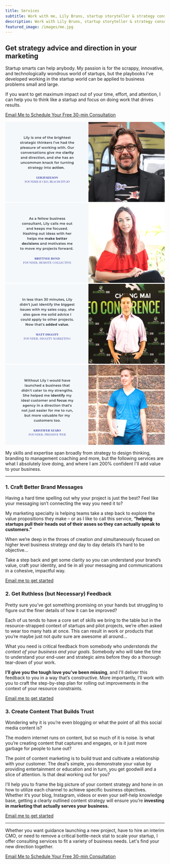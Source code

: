 ```yaml
---
title: Services
subtitle: Work with me, Lily Bruns, startup storyteller & strategy consultant
description: Work with Lily Bruns, startup storyteller & strategy consultant
featured_image: /images/me.jpg
---
```



## Get strategy advice and direction in your marketing
Startup smarts can help anybody. My passion is for the scrappy, innovative, and technologically wondrous world of startups, but the playbooks I’ve developed working in the startup world can be applied to business problems small and large.

If you want to get maximum impact out of your time, effort, and attention, I can help you to think like a startup and focus on doing work that drives results.

<a href="mailto:lily@cnxweb.site" class="button button--small">Email Me to Schedule Your Free 30-min Consultation</a>


<div class="gallery" data-columns="1">
  <img src="/images/testimonials/testimonial-lilybruns-leighkelson-beachcity.png">
  <img src="/images/testimonials/testimonial-lilybruns-brittneebond-remotecollective.png">
	<img src="/images/testimonials/testimonial-lilybruns-mattdiggity-diggitymarketing.png">
  <!-- <img src="/images/testimonials/testimonial-lilybruns-joecharlesworth-windprotocol.png"> -->
  <img src="/images/testimonials/testimonial-lilybruns-kristiferszabo-pressiveweb.png">
</div>


My skills and expertise span broadly from strategy to design thinking, branding to management coaching and more, but the following services are what I absolutely love doing, and where I am 200% confident I'll add value to your business.

---


### 1.	Craft Better Brand Messages

Having a hard time spelling out why your project is just the best? Feel like your messaging isn’t connecting the way you need it to?

My marketing specialty is helping teams take a step back to explore the value propositions they make – or as I like to call this service, **“helping startups pull their heads out of their asses so they can actually speak to customers.”**

When we’re deep in the throes of creation _and_ simultaneously focused on higher level business strategy _and_ day to day details it’s hard to be objective…

Take a step back and get some clarity so you can understand your brand’s value, craft your identity, and tie in all your messaging and communications in a cohesive, impactful way.

[Email me to get started](mailto:lily@cnxweb.site)


### 2.	Get Ruthless (but Necessary) Feedback

Pretty sure you’ve got something promising on your hands but struggling to figure out the finer details of how it can be improved?

Each of us tends to have a core set of skills we bring to the table but in the resource-strapped context of startups and pilot projects, we’re often asked to wear too many hats at once. This can result in work or products that you’re maybe just not _quite_ sure are awesome all around…

What you need is critical feedback from somebody who _understands the context of your business and your goals_. Somebody who will take the time to understand your end-user and strategic aims before they do a thorough tear-down of your work.

**I’ll give you the tough love you’ve been missing**, and I'll deliver this feedback to you in a way that’s constructive. More importantly, I’ll work with you to craft the step-by-step plan for rolling out improvements in the context of your resource constraints.

[Email me to get started](mailto:lily@cnxweb.site)


### 3.	Create Content That Builds Trust

Wondering why it is you’re even blogging or what the point of all this social media content is?

The modern internet runs on content, but so much of it is noise. Is what you’re creating content that captures and engages, or is it just more garbage for people to tune out?

The point of content marketing is to build trust and cultivate a relationship with your customer. The deal’s simple, you demonstrate your value by providing entertainment or education and in turn, you get goodwill and a slice of attention. Is that deal working out for you?

I’ll help you to frame the big picture of your content strategy and hone in on how to utilize each channel to achieve specific business objectives. Whether it’s your blog, Instagram, videos or even your self-help knowledge base, getting a clearly outlined content strategy will ensure you’re **investing in marketing that actually serves your business.**

[Email me to get started](mailto:lily@cnxweb.site)

---

Whether you want guidance launching a new project, have to hire an interim CMO, or need to remove a critical bottle-neck stat to scale your startup, I offer consulting services to fit a variety of business needs. Let's find your new direction together.

<a href="mailto:lily@cnxweb.site" class="button button--large">Email Me to Schedule Your Free 30-min Consultation</a>
